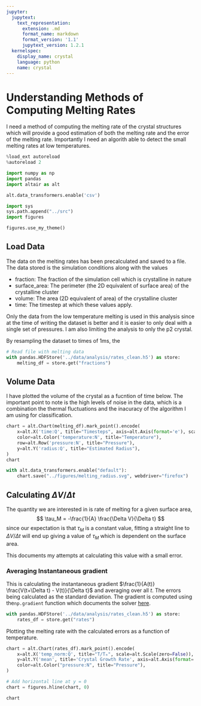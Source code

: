 ```yaml
---
jupyter:
  jupytext:
    text_representation:
      extension: .md
      format_name: markdown
      format_version: '1.1'
      jupytext_version: 1.2.1
  kernelspec:
    display_name: crystal
    language: python
    name: crystal
---
```


# Understanding Methods of Computing Melting Rates

I need a method of computing the melting rate of the crystal structures which will provide a good estimation of both the melting rate and the error of the melting rate. Importantly I need an algorith able to detect the small melting rates at low temperatures.

```python
%load_ext autoreload
%autoreload 2
```

```python
import numpy as np
import pandas
import altair as alt

alt.data_transformers.enable('csv')

import sys
sys.path.append("../src")
import figures

figures.use_my_theme()
```

## Load Data

The data on the melting rates has been precalculated and saved to a file. The data stored is the simulation conditions along with the values
- fraction: The fraction of the simulation cell which is crystalline in nature
- surface_area: The perimeter (the 2D equivalent of surface area) of the crystalline cluster
- volume: The area (2D equivalent of area) of the crystalline cluster
- time: The timestep at which these values apply.

Only the data from the low temperature melting is used in this analysis since at the time of writing the dataset is better and it is easier to only deal with a single set of pressures. I am also limiting the analysis to only the p2 crystal.

By resampling the dataset to times of 1ms, the 

```python
# Read file with melting data
with pandas.HDFStore('../data/analysis/rates_clean.h5') as store:
    melting_df = store.get("fractions")
```

## Volume Data

I have plotted the volume of the crystal as a fucntion of time below. The important point to note is the high levels of noise in the data, which is a combination the thermal fluctuations and the inacuracy of the algorithm I am using for classification.

```python
chart = alt.Chart(melting_df).mark_point().encode(
    x=alt.X('time:Q', title="Timesteps", axis=alt.Axis(format='e'), scale=alt.Scale(type='linear')),
    color=alt.Color('temperature:N', title="Temperature"),
    row=alt.Row('pressure:N', title="Pressure"),
    y=alt.Y('radius:Q', title="Estimated Radius"),
)
chart
```

```python
with alt.data_transformers.enable("default"):
    chart.save("../figures/melting_radius.svg", webdriver="firefox")
```

## Calculating $\Delta V/ \Delta t$

The quantity we are interested in is rate of melting for a given surface area,
$$
\tau_M = -\frac{1}{A} \frac{\Delta V}{\Delta t}
$$
since our expectation is that $\tau_M$ is a constant value, fitting a straight line to $\Delta V/\Delta t$ will end up giving a value of $\tau_M$ which is dependent on the surface area.

This documents my attempts at calculating this value with a small error.


### Averaging Instantaneous gradient

This is calculating the instantaneous gradient $\frac{1}{A(t)} \frac{V(t+\Delta t) - V(t)}{\Delta t}$ and averaging over all $t$. The errors being calculated as the standard deviation. The gradient is computed using the`np.gradient` function which documents the solver [here](https://docs.scipy.org/doc/numpy/reference/generated/numpy.gradient.html#numpy.gradient).

```python
with pandas.HDFStore('../data/analysis/rates_clean.h5') as store:
    rates_df = store.get("rates")
```

Plotting the melting rate with the calculated errors as a function of temperature.

```python
chart = alt.Chart(rates_df).mark_point().encode(
    x=alt.X('temp_norm:Q', title="T/Tₘ", scale=alt.Scale(zero=False)),
    y=alt.Y('mean', title='Crystal Growth Rate', axis=alt.Axis(format='e')),
    color=alt.Color("pressure:N", title="Pressure"),
)

# Add horizontal line at y = 0
chart = figures.hline(chart, 0)

chart
```

```python

```
